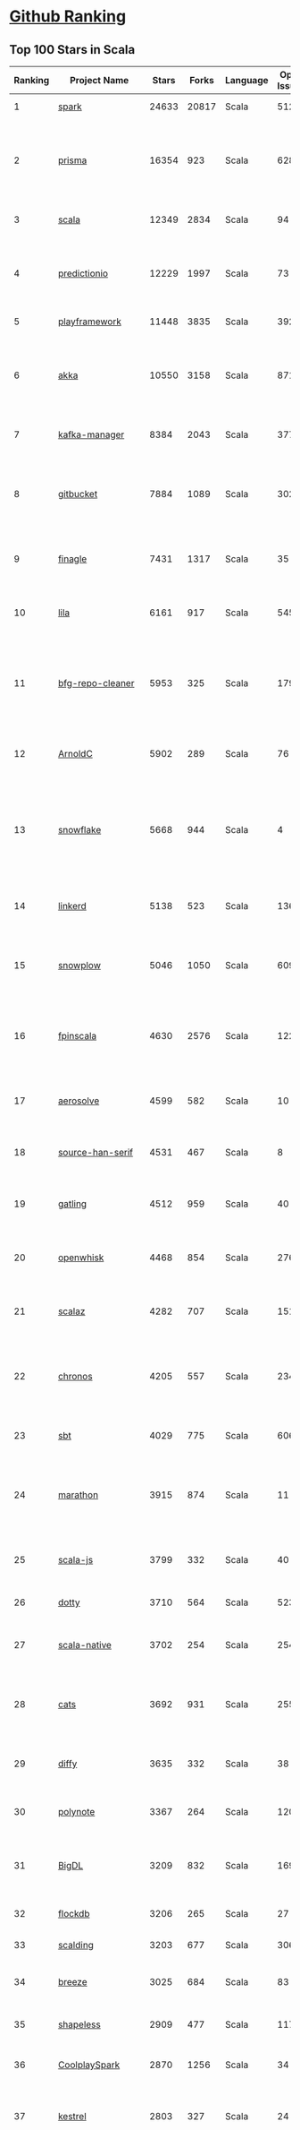 [Github Ranking](../README.md)
==========

## Top 100 Stars in Scala

| Ranking | Project Name | Stars | Forks | Language | Open Issues | Description | Last Commit |
| ------- | ------------ | ----- | ----- | -------- | ----------- | ----------- | ----------- |
| 1 | [spark](https://github.com/apache/spark) | 24633 | 20817 | Scala | 512 | Apache Spark | 2019-12-21T09:29:54Z |
| 2 | [prisma](https://github.com/prisma/prisma) | 16354 | 923 | Scala | 628 | 💾 Database Tools incl. ORM, Migrations and Admin UI (Postgres, MySQL & MongoDB) | 2019-12-19T15:14:06Z |
| 3 | [scala](https://github.com/scala/scala) | 12349 | 2834 | Scala | 94 | The Scala programming language | 2019-12-20T23:26:09Z |
| 4 | [predictionio](https://github.com/apache/predictionio) | 12229 | 1997 | Scala | 73 | PredictionIO, a machine learning server for developers and ML engineers. | 2019-12-16T21:02:42Z |
| 5 | [playframework](https://github.com/playframework/playframework) | 11448 | 3835 | Scala | 392 | Play Framework | 2019-12-20T16:27:38Z |
| 6 | [akka](https://github.com/akka/akka) | 10550 | 3158 | Scala | 871 | Build highly concurrent, distributed, and resilient message-driven applications on the JVM | 2019-12-20T20:37:11Z |
| 7 | [kafka-manager](https://github.com/yahoo/kafka-manager) | 8384 | 2043 | Scala | 377 | A tool for managing Apache Kafka. | 2019-12-13T01:12:19Z |
| 8 | [gitbucket](https://github.com/gitbucket/gitbucket) | 7884 | 1089 | Scala | 302 | A Git platform powered by Scala with easy installation, high extensibility & GitHub API compatibility | 2019-12-10T02:08:59Z |
| 9 | [finagle](https://github.com/twitter/finagle) | 7431 | 1317 | Scala | 35 | A fault tolerant, protocol-agnostic RPC system | 2019-12-21T07:07:18Z |
| 10 | [lila](https://github.com/ornicar/lila) | 6161 | 917 | Scala | 545 | ♞ lichess.org: the forever free, adless and open source chess server ♞ | 2019-12-21T04:09:56Z |
| 11 | [bfg-repo-cleaner](https://github.com/rtyley/bfg-repo-cleaner) | 5953 | 325 | Scala | 179 | Removes large or troublesome blobs like git-filter-branch does, but faster. And written in Scala | 2019-10-01T17:12:22Z |
| 12 | [ArnoldC](https://github.com/lhartikk/ArnoldC) | 5902 | 289 | Scala | 76 | Arnold Schwarzenegger based programming language | 2019-10-07T07:29:35Z |
| 13 | [snowflake](https://github.com/twitter-archive/snowflake) | 5668 | 944 | Scala | 4 | Snowflake is a network service for generating unique ID numbers at high scale with some simple guarantees. | 2019-06-14T04:50:31Z |
| 14 | [linkerd](https://github.com/linkerd/linkerd) | 5138 | 523 | Scala | 136 | A service mesh for Kubernetes and beyond. Main repo for Linkerd 1.x. | 2019-12-19T19:13:50Z |
| 15 | [snowplow](https://github.com/snowplow/snowplow) | 5046 | 1050 | Scala | 609 | Cloud-native web, mobile and event analytics, running on AWS and GCP | 2019-12-12T17:59:03Z |
| 16 | [fpinscala](https://github.com/fpinscala/fpinscala) | 4630 | 2576 | Scala | 122 | Code, exercises, answers, and hints to go along with the book "Functional Programming in Scala" | 2019-12-01T16:21:08Z |
| 17 | [aerosolve](https://github.com/airbnb/aerosolve) | 4599 | 582 | Scala | 10 | A machine learning package built for humans. | 2018-12-03T23:12:18Z |
| 18 | [source-han-serif](https://github.com/adobe-fonts/source-han-serif) | 4531 | 467 | Scala | 8 | Source Han Serif \| 思源宋体 \| 思源宋體 \| 源ノ明朝 \| 본명조 | 2019-12-03T17:31:34Z |
| 19 | [gatling](https://github.com/gatling/gatling) | 4512 | 959 | Scala | 40 | Async Scala-Akka-Netty based Load Test Tool | 2019-12-16T12:15:34Z |
| 20 | [openwhisk](https://github.com/apache/openwhisk) | 4468 | 854 | Scala | 276 | Apache OpenWhisk is an open source serverless cloud platform | 2019-12-20T22:18:02Z |
| 21 | [scalaz](https://github.com/scalaz/scalaz) | 4282 | 707 | Scala | 151 | Principled Functional Programming in Scala | 2019-12-20T21:59:00Z |
| 22 | [chronos](https://github.com/mesos/chronos) | 4205 | 557 | Scala | 234 | Fault tolerant job scheduler for Mesos which handles dependencies and ISO8601 based schedules | 2019-10-01T20:58:48Z |
| 23 | [sbt](https://github.com/sbt/sbt) | 4029 | 775 | Scala | 606 | sbt, the interactive build tool | 2019-12-20T20:34:00Z |
| 24 | [marathon](https://github.com/mesosphere/marathon) | 3915 | 874 | Scala | 11 | Deploy and manage containers (including Docker) on top of Apache Mesos at scale. | 2019-12-21T00:00:30Z |
| 25 | [scala-js](https://github.com/scala-js/scala-js) | 3799 | 332 | Scala | 40 | Scala.js, the Scala to JavaScript compiler | 2019-12-21T11:01:12Z |
| 26 | [dotty](https://github.com/lampepfl/dotty) | 3710 | 564 | Scala | 523 | Research compiler that will become Scala 3 | 2019-12-20T23:10:51Z |
| 27 | [scala-native](https://github.com/scala-native/scala-native) | 3702 | 254 | Scala | 254 | Your favorite language gets closer to bare metal. | 2019-11-27T17:16:46Z |
| 28 | [cats](https://github.com/typelevel/cats) | 3692 | 931 | Scala | 255 | Lightweight, modular, and extensible library for functional programming. | 2019-12-20T22:08:44Z |
| 29 | [diffy](https://github.com/twitter/diffy) | 3635 | 332 | Scala | 38 | Find potential bugs in your services with Diffy | 2019-08-30T15:01:28Z |
| 30 | [polynote](https://github.com/polynote/polynote) | 3367 | 264 | Scala | 120 | A better notebook for Scala (and more) | 2019-12-20T16:03:13Z |
| 31 | [BigDL](https://github.com/intel-analytics/BigDL) | 3209 | 832 | Scala | 169 | BigDL: Distributed Deep Learning Library for Apache Spark | 2019-12-20T06:25:41Z |
| 32 | [flockdb](https://github.com/twitter-archive/flockdb) | 3206 | 265 | Scala | 27 | A distributed, fault-tolerant graph database | 2017-03-16T23:11:18Z |
| 33 | [scalding](https://github.com/twitter/scalding) | 3203 | 677 | Scala | 306 | A Scala API for Cascading | 2019-12-06T16:03:53Z |
| 34 | [breeze](https://github.com/scalanlp/breeze) | 3025 | 684 | Scala | 83 | Breeze is a numerical processing library for Scala. | 2019-11-30T18:39:11Z |
| 35 | [shapeless](https://github.com/milessabin/shapeless) | 2909 | 477 | Scala | 117 | Generic programming for Scala | 2019-12-18T11:09:34Z |
| 36 | [CoolplaySpark](https://github.com/lw-lin/CoolplaySpark) | 2870 | 1256 | Scala | 34 | 酷玩 Spark: Spark 源代码解析、Spark 类库等 | 2019-05-26T14:26:32Z |
| 37 | [kestrel](https://github.com/twitter-archive/kestrel) | 2803 | 327 | Scala | 24 | simple, distributed message queue system (inactive) | 2016-01-22T07:54:28Z |
| 38 | [spray](https://github.com/spray/spray) | 2551 | 592 | Scala | 84 | A suite of scala libraries for building and consuming RESTful web services on top of Akka: lightweight, asynchronous, non-blocking, actor-based, testable | 2017-02-21T11:03:37Z |
| 39 | [atlas](https://github.com/Netflix/atlas) | 2546 | 217 | Scala | 29 | In-memory dimensional time series database. | 2019-12-20T22:31:01Z |
| 40 | [spark-jobserver](https://github.com/spark-jobserver/spark-jobserver) | 2470 | 960 | Scala | 140 | REST job server for Apache Spark | 2019-12-13T09:11:39Z |
| 41 | [scalatra](https://github.com/scalatra/scalatra) | 2425 | 341 | Scala | 102 | Tiny Scala high-performance, async web framework, inspired by Sinatra | 2019-11-29T15:06:36Z |
| 42 | [wire-android](https://github.com/wireapp/wire-android) | 2337 | 446 | Scala | 424 | :phone: Wire for Android | 2019-12-20T17:28:38Z |
| 43 | [util](https://github.com/twitter/util) | 2331 | 518 | Scala | 2 | Wonderful reusable code from Twitter | 2019-12-19T04:03:37Z |
| 44 | [lagom](https://github.com/lagom/lagom) | 2329 | 555 | Scala | 380 | Reactive Microservices for the JVM | 2019-12-19T23:16:59Z |
| 45 | [slick](https://github.com/slick/slick) | 2315 | 553 | Scala | 437 | Scala Language Integrated Connection Kit | 2019-12-09T09:16:36Z |
| 46 | [s3_website](https://github.com/laurilehmijoki/s3_website) | 2218 | 172 | Scala | 75 | Manage an S3 website: sync, deliver via CloudFront, benefit from advanced S3 website features. | 2019-10-17T18:43:53Z |
| 47 | [gizzard](https://github.com/twitter-archive/gizzard) | 2188 | 205 | Scala | 11 | [Archived] A flexible sharding framework for creating eventually-consistent distributed datastores | 2017-03-16T23:21:54Z |
| 48 | [scaloid](https://github.com/pocorall/scaloid) | 2116 | 167 | Scala | 17 | Scaloid makes your Android code easy to understand and maintain. | 2018-08-07T08:10:53Z |
| 49 | [Ammonite](https://github.com/lihaoyi/Ammonite) | 2116 | 300 | Scala | 100 | Scala Scripting | 2019-12-19T23:45:22Z |
| 50 | [summingbird](https://github.com/twitter/summingbird) | 2061 | 263 | Scala | 163 | Streaming MapReduce with Scalding and Storm | 2019-06-06T17:24:18Z |
| 51 | [scala-exercises](https://github.com/scala-exercises/scala-exercises) | 2028 | 470 | Scala | 39 | The easy way to learn Scala. | 2019-12-20T10:56:34Z |
| 52 | [delta](https://github.com/delta-io/delta) | 1993 | 399 | Scala | 79 | An open-source storage layer that brings scalable, ACID transactions to Apache Spark™ and big data workloads. | 2019-12-20T23:46:55Z |
| 53 | [finatra](https://github.com/twitter/finatra) | 1971 | 363 | Scala | 6 | Fast, testable, Scala services built on TwitterServer and Finagle | 2019-12-19T01:28:31Z |
| 54 | [textteaser](https://github.com/MojoJolo/textteaser) | 1948 | 259 | Scala | 5 | TextTeaser is an automatic summarization algorithm. | 2018-02-07T06:42:57Z |
| 55 | [algebird](https://github.com/twitter/algebird) | 1915 | 295 | Scala | 93 | Abstract Algebra for Scala | 2019-12-18T14:22:17Z |
| 56 | [zio](https://github.com/zio/zio) | 1867 | 483 | Scala | 176 | ZIO — A type-safe, composable library for asynchronous and concurrent programming in Scala | 2019-12-20T23:18:30Z |
| 57 | [circe](https://github.com/circe/circe) | 1837 | 399 | Scala | 98 | Yet another JSON library for Scala | 2019-12-18T22:43:40Z |
| 58 | [KafkaOffsetMonitor](https://github.com/quantifind/KafkaOffsetMonitor) | 1808 | 726 | Scala | 70 | A little app to monitor the progress of kafka consumers and their lag wrt the queue. | 2018-05-01T16:04:58Z |
| 59 | [mmlspark](https://github.com/Azure/mmlspark) | 1786 | 391 | Scala | 121 | Microsoft Machine Learning for Apache Spark | 2019-12-20T15:16:30Z |
| 60 | [TransmogrifAI](https://github.com/salesforce/TransmogrifAI) | 1748 | 314 | Scala | 37 | TransmogrifAI (pronounced trăns-mŏgˈrə-fī) is an AutoML library for building modular, reusable, strongly typed machine learning workflows on Apache Spark with minimal hand-tuning | 2019-12-21T03:32:11Z |
| 61 | [scio](https://github.com/spotify/scio) | 1738 | 324 | Scala | 92 | A Scala API for Apache Beam and Google Cloud Dataflow. | 2019-12-19T14:58:24Z |
| 62 | [http4s](https://github.com/http4s/http4s) | 1721 | 521 | Scala | 248 | A minimal, idiomatic Scala interface for HTTP | 2019-12-20T17:59:19Z |
| 63 | [spark-cassandra-connector](https://github.com/datastax/spark-cassandra-connector) | 1661 | 802 | Scala | 23 | DataStax Spark Cassandra Connector | 2019-11-26T16:56:54Z |
| 64 | [sangria](https://github.com/sangria-graphql/sangria) | 1647 | 174 | Scala | 69 | Scala GraphQL implementation | 2019-11-08T14:34:31Z |
| 65 | [graphcool-framework](https://github.com/prisma/graphcool-framework) | 1646 | 105 | Scala | 523 | None | 2019-10-22T23:37:56Z |
| 66 | [monix](https://github.com/monix/monix) | 1623 | 204 | Scala | 46 | Asynchronous, Reactive Programming for Scala and Scala.js. | 2019-12-18T08:22:16Z |
| 67 | [scalacheck](https://github.com/typelevel/scalacheck) | 1598 | 345 | Scala | 67 | Property-based testing for Scala | 2019-12-18T05:28:00Z |
| 68 | [quill](https://github.com/getquill/quill) | 1584 | 241 | Scala | 219 | Compile-time Language Integrated Queries for Scala | 2019-12-19T11:17:12Z |
| 69 | [doobie](https://github.com/tpolecat/doobie) | 1583 | 257 | Scala | 141 | Functional JDBC layer for Scala. | 2019-12-21T03:36:28Z |
| 70 | [fs2](https://github.com/functional-streams-for-scala/fs2) | 1570 | 400 | Scala | 48 | Compositional, streaming I/O library for Scala | 2019-12-18T20:43:48Z |
| 71 | [coursier](https://github.com/coursier/coursier) | 1553 | 177 | Scala | 112 | Pure Scala Artifact Fetching | 2019-12-20T13:19:38Z |
| 72 | [spire](https://github.com/typelevel/spire) | 1551 | 224 | Scala | 177 | Powerful new number types and numeric abstractions for Scala. | 2019-12-20T21:46:12Z |
| 73 | [goose](https://github.com/GravityLabs/goose) | 1529 | 344 | Scala | 63 | Html Content / Article Extractor in Scala - open sourced from Gravity Labs  | 2017-04-18T08:29:34Z |
| 74 | [giter8](https://github.com/foundweekends/giter8) | 1511 | 209 | Scala | 64 | a command line tool to apply templates defined on GitHub  | 2019-12-18T03:26:51Z |
| 75 | [node2vec](https://github.com/aditya-grover/node2vec) | 1501 | 660 | Scala | 65 | None | 2019-06-08T20:09:36Z |
| 76 | [Binding.scala](https://github.com/ThoughtWorksInc/Binding.scala) | 1455 | 102 | Scala | 53 | Reactive data-binding for Scala | 2019-12-18T05:01:06Z |
| 77 | [spark](https://github.com/mesos/spark) | 1447 | 391 | Scala | 14 | Lightning-fast cluster computing in Java, Scala and Python. | 2014-04-08T20:31:01Z |
| 78 | [elastic4s](https://github.com/sksamuel/elastic4s) | 1430 | 572 | Scala | 56 | Elasticsearch Scala Client - Reactive, Non Blocking, Type Safe, HTTP Client | 2019-12-19T05:30:44Z |
| 79 | [finch](https://github.com/finagle/finch) | 1426 | 202 | Scala | 59 | Scala combinator library for building Finagle HTTP services | 2019-12-19T14:41:25Z |
| 80 | [postgresql-async](https://github.com/mauricio/postgresql-async) | 1422 | 217 | Scala | 68 | Async, Netty based, database drivers for PostgreSQL and MySQL written in Scala | 2019-01-26T21:38:12Z |
| 81 | [iago](https://github.com/twitter-archive/iago) | 1355 | 153 | Scala | 6 | A load generator, built for engineers | 2019-06-06T16:51:00Z |
| 82 | [grid](https://github.com/guardian/grid) | 1341 | 115 | Scala | 64 | The Guardian’s image management system | 2019-12-20T17:49:35Z |
| 83 | [aas](https://github.com/sryza/aas) | 1340 | 984 | Scala | 4 | Code to accompany Advanced Analytics with Spark from O'Reilly Media | 2019-11-24T21:02:46Z |
| 84 | [ensime-server](https://github.com/ensime/ensime-server) | 1338 | 307 | Scala | 7 | ENSIME JVM Process | 2018-10-28T09:14:32Z |
| 85 | [lcamera](https://github.com/PkmX/lcamera) | 1319 | 222 | Scala | 103 | A camera app using the new camera2 API in Android Lollipop | 2016-06-01T11:13:47Z |
| 86 | [squbs](https://github.com/paypal/squbs) | 1316 | 241 | Scala | 70 | Akka Streams & Akka HTTP for Large-Scale Production Deployments | 2019-10-15T15:30:10Z |
| 87 | [sbt-native-packager](https://github.com/sbt/sbt-native-packager) | 1310 | 377 | Scala | 100 | sbt Native Packager | 2019-12-20T15:18:46Z |
| 88 | [rocket-chip](https://github.com/chipsalliance/rocket-chip) | 1309 | 548 | Scala | 230 | Rocket Chip Generator | 2019-12-20T22:31:01Z |
| 89 | [better-files](https://github.com/pathikrit/better-files) | 1307 | 136 | Scala | 39 | Simple, safe and intuitive Scala I/O | 2019-12-18T02:22:17Z |
| 90 | [C1000K-Servers](https://github.com/smallnest/C1000K-Servers) | 1294 | 310 | Scala | 0 | :zap: High performance websocket servers implemented by Spray-can, Netty, undertow, jetty, Vert.x, Grizzly, node.js and Go. It supports 1,200,000 active websocket connections | 2016-08-16T06:53:18Z |
| 91 | [scalacaster](https://github.com/vkostyukov/scalacaster) | 1275 | 309 | Scala | 8 | Purely Functional Algorithms and Data Structures in Scala | 2019-09-02T14:14:30Z |
| 92 | [mill](https://github.com/lihaoyi/mill) | 1264 | 166 | Scala | 87 | Your shiny new Java/Scala build tool! | 2019-12-21T00:10:55Z |
| 93 | [scalajs-react](https://github.com/japgolly/scalajs-react) | 1260 | 211 | Scala | 28 | Facebook's React on Scala.JS | 2019-12-21T01:15:33Z |
| 94 | [rsc](https://github.com/twitter/rsc) | 1244 | 41 | Scala | 81 | Experimental Scala compiler focused on compilation speed | 2019-11-12T18:47:10Z |
| 95 | [json4s](https://github.com/json4s/json4s) | 1243 | 303 | Scala | 196 | A single AST to be used by other scala json libraries | 2019-12-20T07:44:11Z |
| 96 | [elasticmq](https://github.com/softwaremill/elasticmq) | 1236 | 130 | Scala | 32 | In-memory message queue with an Amazon SQS-compatible interface. Runs stand-alone or embedded. | 2019-12-17T09:04:01Z |
| 97 | [Kamon](https://github.com/kamon-io/Kamon) | 1217 | 239 | Scala | 141 | Distributed Tracing, Metrics and Context Propagation for application running on the JVM | 2019-12-17T14:48:04Z |
| 98 | [alpakka-kafka](https://github.com/akka/alpakka-kafka) | 1217 | 348 | Scala | 85 | Alpakka Kafka connector - Alpakka is a Reactive Enterprise Integration library for Java and Scala, based on Reactive Streams and Akka. | 2019-12-20T21:53:08Z |
| 99 | [framework](https://github.com/lift/framework) | 1203 | 271 | Scala | 140 | Lift Framework | 2019-11-27T22:24:00Z |
| 100 | [securesocial](https://github.com/jaliss/securesocial) | 1202 | 544 | Scala | 68 | A module that provides OAuth, OAuth2 and OpenID authentication for Play Framework applications | 2019-09-30T22:36:54Z |

